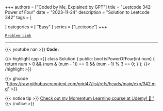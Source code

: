 
+++
authors = ["Coded by Me, Explained by GPT"]
title = "Leetcode 342: Power of Four"
date = "2023-11-24"
description = "Solution to Leetcode 342"
tags = [
    
]
categories = [
    "Easy"
]
series = ["Leetcode"]
+++



[`Problem Link`](https://leetcode.com/problems/power-of-four/description/)

---
{{< youtube nan >}}
**Code:**

{{< highlight cpp >}}
class Solution {
public:
    bool isPowerOfFour(int num) {
        return num > 0 && (num & (num - 1)) == 0 && (num - 1) % 3 == 0;
    }
};
{{< /highlight >}}

{{< ghcode "https://raw.githubusercontent.com/grid47/list/refs/heads/main/exp/342.md" >}}

{{< notice tip >}}
[Check out my Momentum Learning course at Udemy! 🚀 "](https://www.udemy.com/course/blind-75-the-data-structures-and-algorithms-essentials/)
{{< /notice >}}

